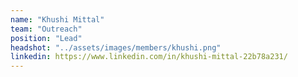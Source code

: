 ```yaml
---
name: "Khushi Mittal"
team: "Outreach"
position: "Lead"
headshot: "../assets/images/members/khushi.png"
linkedin: https://www.linkedin.com/in/khushi-mittal-22b78a231/
---
```

